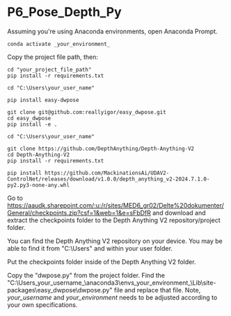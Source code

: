# P6_Pose_Depth_Py

Assuming you're using Anaconda environments, open Anaconda Prompt.

    conda activate _your_environment_

Copy the project file path, then:
    
    cd "your_project_file_path"
    pip install -r requirements.txt

    cd "C:\Users\your_user_name"

    pip install easy-dwpose

    git clone git@github.com:reallyigor/easy_dwpose.git
    cd easy_dwpose
    pip install -e .

    cd "C:\Users\your_user_name"

    git clone https://github.com/DepthAnything/Depth-Anything-V2
    cd Depth-Anything-V2
    pip install -r requirements.txt

    pip install https://github.com/MackinationsAi/UDAV2-ControlNet/releases/download/v1.0.0/depth_anything_v2-2024.7.1.0-py2.py3-none-any.whl

Go to https://aaudk.sharepoint.com/:u:/r/sites/MED6_gr02/Delte%20dokumenter/General/checkpoints.zip?csf=1&web=1&e=sFbDfR and download and extract the checkpoints folder to the Depth Anything V2 repository/project folder.

You can find the Depth Anything V2 repository on your device. You may be able to find it from "C:\Users" and within your user folder.

Put the checkpoints folder inside of the Depth Anything V2 folder.

Copy the "dwpose.py" from the project folder.
    Find the "C:\Users\_your_username_\anaconda3\envs\_your_environment_\Lib\site-packages\easy_dwpose\dwpose.py" file and replace that file.
        Note, _your_username_ and _your_environment_ needs to be adjusted according to your own specifications.

